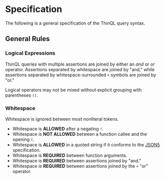# Specification

The following is a general specification of the ThinQL query syntax.

## General Rules

### Logical Expressions

ThinQL queries with multiple assertions are joined by either an *and* or *or* operator. Assertions separated by whitespace are joined by "and," while assertions separated by whitespace-surrounded `+` symbols are joined by "or."

Logical operators may not be mixed without explicit grouping with parentheses `()`.

### Whitespace

Whitespace is ignored between most nonliteral tokens.

* Whitespace is **ALLOWED** after a negating `!`.
* Whitespace is **NOT ALLOWED** between a function callee and the opening `(`.
* Whitespace is **ALLOWED** in a quoted string if it conforms to the [JSON5](https://json5.org) specification.
* Whitespace is **REQUIRED** between function arguments.
* Whitespace is **REQUIRED** between assertions joined by "and."
* Whitespace is **REQUIRED** between assertions joined by the `+` "or" operator.
